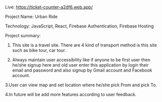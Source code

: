 Live: https://ticket-counter-a2df6.web.app/ 

Project Name: Urban Ride 

Technology: JavaScript, React, Firebase Authentication, Firebase Hosting 

Project summary:

1. This site is a travel site. There are 4 kind of transport method is this site such as bike tour, car tour.

2. Always maintain user accessibility like if anyone to be first user then he/she signup here and old user enter this application by login their email and password and also signup by Gmail account and Facebook account. 

3.User can view map and set location where he/she pick From and pick To. 
                     
4.In future will be add more features according to user feedback. 
